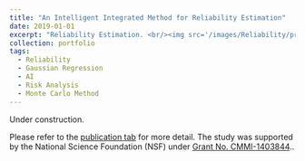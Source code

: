 ```yaml
---
title: "An Intelligent Integrated Method for Reliability Estimation"
date: 2019-01-01
excerpt: "Reliability Estimation. <br/><img src='/images/Reliability/presentation.gif' width='400'>"
collection: portfolio
tags:
  - Reliability
  - Gaussian Regression
  - AI
  - Risk Analysis
  - Monte Carlo Method
---
```


Under construction. 

Please refer to the [publication tab](/publications) for more detail. 
The study was supported by the National Science Foundation (NSF) under [Grant No. CMMI-1403844](https://nsf.gov/awardsearch/showAward?AWD_ID=1403844)..